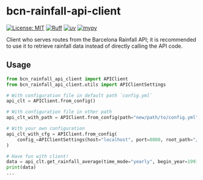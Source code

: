 # bcn-rainfall-api-client

[![License: MIT](https://img.shields.io/badge/License-MIT-yellow.svg)](https://opensource.org/licenses/MIT)
[![Ruff](https://img.shields.io/endpoint?url=https://raw.githubusercontent.com/astral-sh/ruff/main/assets/badge/v2.json)](https://github.com/astral-sh/ruff)
[![uv](https://img.shields.io/endpoint?url=https://raw.githubusercontent.com/astral-sh/uv/main/assets/badge/v0.json)](https://github.com/astral-sh/uv)
[![mypy](https://www.mypy-lang.org/static/mypy_badge.svg)](https://mypy-lang.org/)

Client who serves routes from the Barcelona Rainfall API; it is recommended to use it to retrieve rainfall data instead of directly calling the API code.

## Usage

```python
from bcn_rainfall_api_client import APIClient
from bcn_rainfall_api_client.utils import APIClientSettings

# With configuration file in default path `config.yml`
api_clt = APIClient.from_config()

# With configuration file in other path
api_clt_with_path = APIClient.from_config(path="new/path/to/config.yml")

# With your own configuration
api_clt_with_cfg = APIClient.from_config(
    config_=APIClientSettings(host="localhost", port=8080, root_path="/api")
)

# Have fun with client!
data = api_clt.get_rainfall_average(time_mode="yearly", begin_year=1991, end_year=2020)
print(data)
...
```